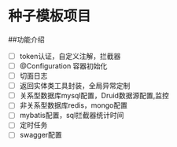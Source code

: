 # 种子模板项目
##功能介绍
-[ ] token认证，自定义注解，拦截器
-[ ] @Configuration 容器初始化
-[ ] 切面日志
-[ ] 返回实体类工具封装，全局异常定制
-[ ] 关系型数据库mysql配置，Druid数据源配置,监控
-[ ] 非关系型数据库redis，mongo配置
-[ ] mybatis配置，sql拦截器统计时间
-[ ] 定时任务
-[ ] swagger配置